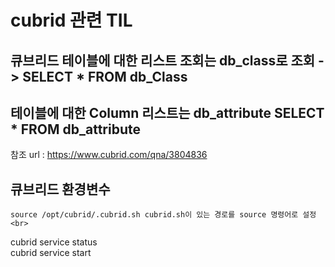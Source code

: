 # cubrid 관련 TIL
## 큐브리드 테이블에 대한 리스트 조회는 db_class로 조회 -> SELECT * FROM db_Class
## 테이블에 대한 Column 리스트는 db_attribute SELECT * FROM db_attribute
참조 url : https://www.cubrid.com/qna/3804836 <br>

## 큐브리드 환경변수
~~~
source /opt/cubrid/.cubrid.sh cubrid.sh이 있는 경로를 source 명령어로 설정 <br>
~~~
cubrid service status <br>
cubrid service start <br>
